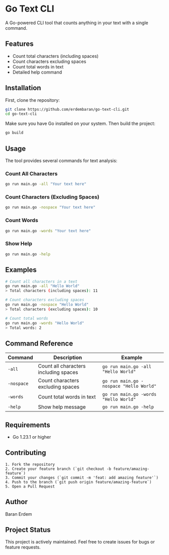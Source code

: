 # Go Text CLI

A Go-powered CLI tool that counts anything in your text with a single command.

## Features

- Count total characters (including spaces)
- Count characters excluding spaces
- Count total words in text
- Detailed help command

## Installation

First, clone the repository:

```bash
git clone https://github.com/erdembaran/go-text-cli.git
cd go-text-cli
```

Make sure you have Go installed on your system. Then build the project:

```bash
go build
```

## Usage

The tool provides several commands for text analysis:

### Count All Characters

```bash
go run main.go -all "Your text here"
```

### Count Characters (Excluding Spaces)

```bash
go run main.go -nospace "Your text here"
```

### Count Words

```bash
go run main.go -words "Your text here"
```

### Show Help

```bash
go run main.go -help
```

## Examples

```bash
# Count all characters in a text
go run main.go -all "Hello World"
> Total characters (including spaces): 11

# Count characters excluding spaces
go run main.go -nospace "Hello World"
> Total characters (excluding spaces): 10

# Count total words
go run main.go -words "Hello World"
> Total words: 2
```

## Command Reference

| Command    | Description                           | Example                                 |
| ---------- | ------------------------------------- | --------------------------------------- |
| `-all`     | Count all characters including spaces | `go run main.go -all "Hello World"`     |
| `-nospace` | Count characters excluding spaces     | `go run main.go -nospace "Hello World"` |
| `-words`   | Count total words in text             | `go run main.go -words "Hello World"`   |
| `-help`    | Show help message                     | `go run main.go -help`                  |

## Requirements

- Go 1.23.1 or higher

## Contributing

    1. Fork the repository
    2. Create your feature branch (`git checkout -b feature/amazing-feature`)
    3. Commit your changes (`git commit -m 'feat: add amazing feature'`)
    4. Push to the branch (`git push origin feature/amazing-feature`)
    5. Open a Pull Request

## Author

Baran Erdem

## Project Status

This project is actively maintained. Feel free to create issues for bugs or feature requests.
